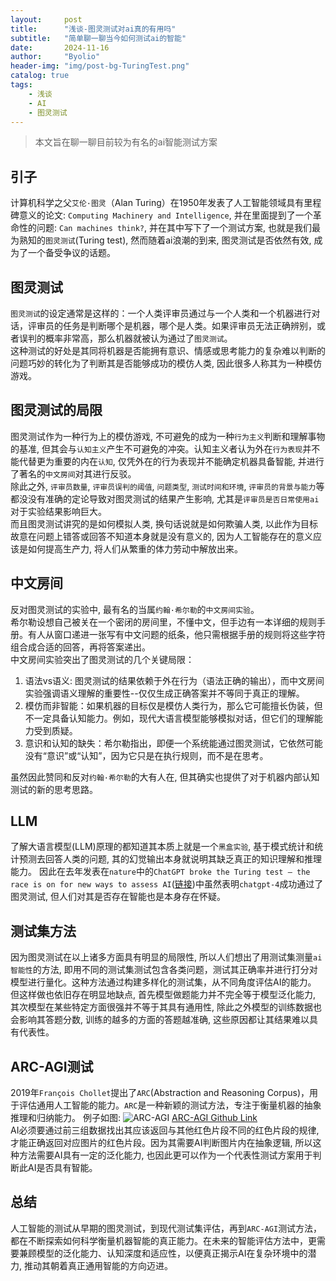 ```yaml
---
layout:     post
title:      "浅谈-图灵测试对ai真的有用吗"
subtitle:   "简单聊一聊当今如何测试ai的智能"
date:       2024-11-16
author:     "Byolio"
header-img: "img/post-bg-TuringTest.png"
catalog: true
tags:
    - 浅谈
    - AI
    - 图灵测试
---
```

> 本文旨在聊一聊目前较为有名的ai智能测试方案

## 引子
计算机科学之父`艾伦·图灵`（Alan Turing）在1950年发表了人工智能领域具有里程碑意义的论文: `Computing Machinery and Intelligence`, 并在里面提到了一个革命性的问题: `Can machines think?`, 并在其中写下了一个测试方案, 也就是我们最为熟知的`图灵测试`(Turing test), 然而随着ai浪潮的到来, 图灵测试是否依然有效, 成为了一个备受争议的话题。
## 图灵测试
`图灵测试`的设定通常是这样的：一个人类评审员通过与一个人类和一个机器进行对话，评审员的任务是判断哪个是机器，哪个是人类。如果评审员无法正确辨别，或者误判的概率非常高，那么机器就被认为通过了`图灵测试`。 \
这种测试的好处是其同将机器是否能拥有意识、情感或思考能力的复杂难以判断的问题巧妙的转化为了判断其是否能够成功的模仿人类, 因此很多人称其为一种模仿游戏。

## 图灵测试的局限
图灵测试作为一种行为上的模仿游戏, 不可避免的成为一种`行为主义`判断和理解事物的基准, 但其会与`认知主义`产生不可避免的冲突。认知主义者认为外在`行为表现`并不能代替更为重要的内在`认知`, 仅凭外在的行为表现并不能确定机器具备智能, 并进行了著名的`中文房间`对其进行反驳。 \
除此之外, `评审员数量`, `评审员误判的阈值`, `问题类型`, `测试时间和环境`, `评审员的背景与能力`等都没没有准确的定论导致对图灵测试的结果产生影响, 尤其是`评审员是否日常使用ai`对于实验结果影响巨大。 \
而且图灵测试讲究的是如何模拟人类, 换句话说就是如何欺骗人类, 以此作为目标故意在问题上错答或回答不知道本身就是没有意义的, 因为人工智能存在的意义应该是如何提高生产力, 将人们从繁重的体力劳动中解放出来。

## 中文房间
反对图灵测试的实验中, 最有名的当属`约翰·希尔勒`的`中文房间实验`。 \
希尔勒设想自己被关在一个密闭的房间里，不懂中文，但手边有一本详细的规则手册。有人从窗口递进一张写有中文问题的纸条，他只需根据手册的规则将这些字符组合成合适的回答，再将答案递出。 \
中文房间实验突出了图灵测试的几个关键局限：
1. 语法vs语义: 图灵测试的结果依赖于外在行为（语法正确的输出），而中文房间实验强调语义理解的重要性--仅仅生成正确答案并不等同于真正的理解。 
2. 模仿而非智能：如果机器的目标仅是模仿人类行为，那么它可能擅长伪装，但不一定具备认知能力。例如，现代大语言模型能够模拟对话，但它们的理解能力受到质疑。 
3. 意识和认知的缺失：希尔勒指出，即便一个系统能通过图灵测试，它依然可能没有“意识”或“认知”，因为它只是在执行规则，而不是在思考。 

虽然因此赞同和反对`约翰·希尔勒`的大有人在, 但其确实也提供了对于机器内部认知测试的新的思考思路。 

## LLM
了解大语言模型(LLM)原理的都知道其本质上就是一个`黑盒实验`, 基于模式统计和统计预测去回答人类的问题, 其的幻觉输出本身就说明其缺乏真正的知识理解和推理能力。 因此在去年发表在`nature`中的`ChatGPT broke the Turing test — the race is on for new ways to assess AI`([链接](https://www.nature.com/articles/d41586-023-02361-7))中虽然表明`chatgpt-4`成功通过了图灵测试, 但人们对其是否存在智能也是本身存在怀疑。

## 测试集方法
因为图灵测试在以上诸多方面具有明显的局限性, 所以人们想出了用测试集测量`ai智能性`的方法, 即用不同的测试集测试包含各类问题，测试其正确率并进行打分对模型进行量化。这种方法通过构建多样化的测试集，从不同角度评估AI的能力。 \
但这样做也依旧存在明显地缺点, 首先模型做题能力并不完全等于模型泛化能力, 其次模型在某些特定方面很强并不等于其具有通用性, 除此之外模型的训练数据也会影响其答题分数, 训练的越多的方面的答题越准确, 这些原因都让其结果难以具有代表性。

## ARC-AGI测试
2019年`François Chollet`提出了`ARC`(Abstraction and Reasoning Corpus)，用于评估通用人工智能的能力。`ARC`是一种新颖的测试方法，专注于衡量机器的抽象推理和归纳能力。
例子如图:
![ARC-AGI](https://cdn.jsdelivr.net/gh/byolio/newtc@main/img/ARC-AGI.png)
[ARC-AGI Github Link](https://github.com/fchollet/ARC-AGI?tab=readme-ov-file) \
AI必须要通过前三组数据找出其应该返回与其他红色片段不同的红色片段的规律, 才能正确返回对应图片的红色片段。因为其需要AI判断图片内在抽象逻辑, 所以这种方法需要AI具有一定的泛化能力, 也因此更可以作为一个代表性测试方案用于判断此AI是否具有智能。

## 总结
人工智能的测试从早期的图灵测试，到现代测试集评估，再到`ARC-AGI`测试方法，都在不断探索如何科学衡量机器智能的真正能力。在未来的智能评估方法中，更需要兼顾模型的泛化能力、认知深度和适应性，以便真正揭示AI在复杂环境中的潜力, 推动其朝着真正通用智能的方向迈进。

